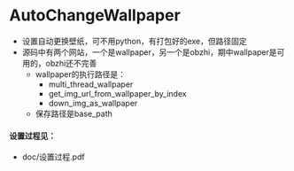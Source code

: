 # AutoChangeWallpaper
- 设置自动更换壁纸，可不用python，有打包好的exe，但路径固定
- 源码中有两个网站，一个是wallpaper，另一个是obzhi，期中wallpaper是可用的，obzhi还不完善
  - wallpaper的执行路径是：
    - multi_thread_wallpaper
    - get_img_url_from_wallpaper_by_index
    - down_img_as_wallpaper
  - 保存路径是base_path

####  **设置过程见：**

- doc/设置过程.pdf